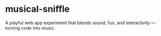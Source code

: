 # musical-sniffle
A playful web app experiment that blends sound, fun, and interactivity — turning code into music.
